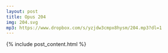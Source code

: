 ```yaml
---
layout: post
title: Opus 204
img: 204.svg
mp3: https://www.dropbox.com/s/yzjdw3cmpx8hysm/204.mp3?dl=1
---
```


{% include post_content.html %}

